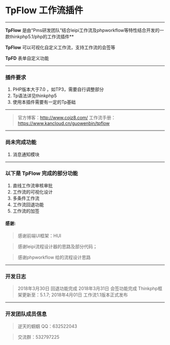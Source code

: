 # TpFlow 工作流插件

---
**TpFlow** 是由“Pms研发团队”结合leipi工作流及phpworkflow等特性结合开发的一款thinkphp5.1/php的工作流插件**

**TpFlow** 可以可视化自定义工作流，支持工作流的会签等

**TpFD**  表单自定义功能

---

### 插件要求

1. PHP版本大于7.0 ，如TP3，需要自行调整部分
2. Tp语法详见thinkphp5
3. 使用本插件需要有一定的Tp基础

---

> 官方博客：http://www.cojz8.com/
> 工作流手册：https://www.kancloud.cn/guowenbin/tpflow

---

### 尚未完成功能

1. 消息通知模块

---

### 以下是 TpFlow 完成的部分功能

1. 直线工作流审核审批
2. 工作流的可视化设计
3. 多条件工作流
4. 工作流回退功能
5. 工作流的加签


#### 感谢:

> 感谢前端UI框架：HUI

> 感谢leipi流程设计器的思路及部分代码；

> 感谢phpworkflow 给的流程设计思路

---
### 开发日志

> 2018年3月30日 回退功能完成
> 2018年3月31日 会签功能完成 Thinkphp框架更新至：5.1.7;
> 2018年4月01日 工作流1.1版本正式发布

---

### 开发团队成员信息

> 逆天的蝈蝈 QQ：632522043

> 交流群：532797225

